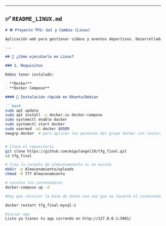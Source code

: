 
---

## ✅ `README_LINUX.md`

```markdown
# ⚽ Proyecto TFG: Gol y Cambio (Linux)

Aplicación web para gestionar vídeos y eventos deportivos. Desarrollada con **Flask** y **MySQL**, y desplegada fácilmente con **Docker** en sistemas Linux.

---

## 🚀 ¿Cómo ejecutarlo en Linux?

### 1. Requisitos

Debes tener instalado:

- **Docker**
- **Docker Compose**

#### 🔧 Instalación rápida en Ubuntu/Debian

```bash
sudo apt update
sudo apt install -y docker.io docker-compose
sudo systemctl enable docker
sudo systemctl start docker
sudo usermod -aG docker $USER
newgrp docker  # para aplicar los permisos del grupo docker sin reiniciar


# Clona el repositorio
git clone https://github.com/migulangel19/tfg_final.git
cd tfg_final

# Crea la carpeta de almacenamiento si no existe
mkdir -p Almacenamiento/uploads
chmod -R 777 Almacenamiento

# Levanta los contenedores
docker-compose up -d

#hay que reinicar la base de datos una vez que se levante el contenedor.

docker restart tfg_final-mysql-1

#inciar app
Listo ya tienes tu app correndo en http://127.0.0.1:5001/





